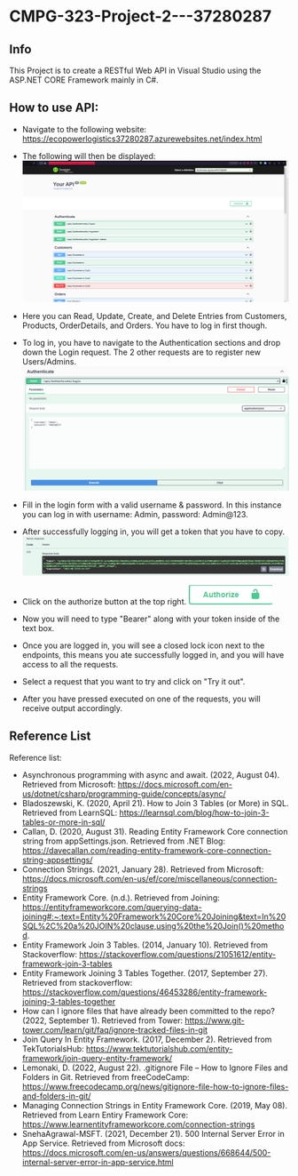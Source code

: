 # CMPG-323-Project-2---37280287
## Info
This Project is to create a RESTful Web API in Visual Studio using the ASP.NET CORE Framework mainly in C#.

## How to use API:
- Navigate to the following website: https://ecopowerlogistics37280287.azurewebsites.net/index.html
- The following will then be displayed:
![](image_2023-08-31_145036487.png)
- Here you can Read, Update, Create, and Delete Entries from Customers, Products, OrderDetails, and Orders. You have to log in first though.
- To log in, you have to navigate to the Authentication sections and drop down the Login request. The 2 other requests are to register new Users/Admins.
![](image_2023-08-31_145248360.png)
- Fill in the login form with a valid username & password. In this instance you can log in with username: Admin, password: Admin@123.

- After successfully logging in, you will get a token that you have to copy.
![](image_2023-08-31_145615508.png)
- Click on the authorize button at the top right.
![](image_2023-08-31_145817208.png)
- Now you will need to type "Bearer" along with your token inside of the text box.

- Once you are logged in, you will see a closed lock icon next to the endpoints, this means you ate successfully logged in, and you will have access to all the requests.

- Select a request that you want to try and click on "Try it out".

- After you have pressed executed on one of the requests, you will receive output accordingly.

## Reference List
Reference list:
- Asynchronous programming with async and await. (2022, August 04). Retrieved from Microsoft: https://docs.microsoft.com/en-us/dotnet/csharp/programming-guide/concepts/async/
- Bladoszewski, K. (2020, April 21). How to Join 3 Tables (or More) in SQL. Retrieved from LearnSQL: https://learnsql.com/blog/how-to-join-3-tables-or-more-in-sql/
- Callan, D. (2020, August 31). Reading Entity Framework Core connection string from appSettings.json. Retrieved from .NET Blog: https://davecallan.com/reading-entity-framework-core-connection-string-appsettings/
- Connection Strings. (2021, January 28). Retrieved from Microsoft: https://docs.microsoft.com/en-us/ef/core/miscellaneous/connection-strings
- Entity Framework Core. (n.d.). Retrieved from Joining: https://entityframeworkcore.com/querying-data-joining#:~:text=Entity%20Framework%20Core%20Joining&text=In%20SQL%2C%20a%20JOIN%20clause,using%20the%20Join()%20method.
- Entity Framework Join 3 Tables. (2014, January 10). Retrieved from Stackoverflow: https://stackoverflow.com/questions/21051612/entity-framework-join-3-tables
- Entity Framework Joining 3 Tables Together. (2017, September 27). Retrieved from stackoverflow: https://stackoverflow.com/questions/46453286/entity-framework-joining-3-tables-together
- How can I ignore files that have already been committed to the repo? (2022, September 1). Retrieved from Tower: https://www.git-tower.com/learn/git/faq/ignore-tracked-files-in-git
- Join Query In Entity Framework. (2017, December 2). Retrieved from TekTutorialsHub: https://www.tektutorialshub.com/entity-framework/join-query-entity-framework/
- Lemonaki, D. (2022, August 22). .gitignore File – How to Ignore Files and Folders in Git. Retrieved from freeCodeCamp: https://www.freecodecamp.org/news/gitignore-file-how-to-ignore-files-and-folders-in-git/
- Managing Connection Strings in Entity Framework Core. (2019, May 08). Retrieved from Learn Entiry Framework Core: https://www.learnentityframeworkcore.com/connection-strings
- SnehaAgrawal-MSFT. (2021, December 21). 500 Internal Server Error in App Service. Retrieved from Microsoft docs: https://docs.microsoft.com/en-us/answers/questions/668644/500-internal-server-error-in-app-service.html

